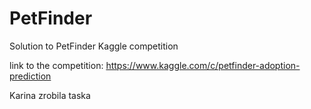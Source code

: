 # PetFinder
Solution to PetFinder Kaggle competition

link to the competition: https://www.kaggle.com/c/petfinder-adoption-prediction

Karina zrobila taska
